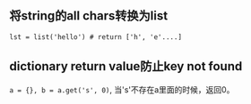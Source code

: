 ## 将string的all chars转换为list
`lst = list('hello') # return ['h', 'e'....]`

## dictionary return value防止key not found
`a = {}, b = a.get('s', 0)`, 当's'不存在a里面的时候，返回0。
